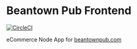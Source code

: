 # Beantown Pub Frontend

[![CircleCI](https://circleci.com/gh/beantownpub/frontend/tree/master.svg?style=svg)](https://circleci.com/gh/beantownpub/frontend/tree/master)

eCommerce Node App for [beantownpub.com](https://beantownpub.com)

